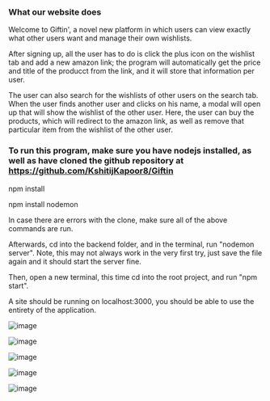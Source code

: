 ### What our website does

Welcome to Giftin', a novel new platform in which users can view exactly what other users want and manage their own wishlists.

After signing up, all the user has to do is click the plus icon on the wishlist tab and add a new amazon link; the program will automatically get the price and title of the producct from the link, and it will store that information per user. 

The user can also search for the wishlists of other users on the search tab. When the user finds another user and clicks on his name, a modal will open up that will show the wishlist of the other user. Here, the user can buy the products, which will redirect to the amazon link, as well as remove that particular item from the wishlist of the other user.


### To run this program, make sure you have nodejs installed, as well as have cloned the github repository at https://github.com/KshitijKapoor8/Giftin

npm install

npm install nodemon

In case there are errors with the clone, make sure all of the above commands are run.

Afterwards, cd into the backend folder, and in the terminal, run "nodemon server". Note, this may not always work in the very first try, just save the file again and it should start the server fine.

Then, open a new terminal, this time cd into the root project, and run "npm start".

A site should be running on localhost:3000, you should be able to use the entirety of the application.

![image](https://user-images.githubusercontent.com/51217487/103327607-dc444980-4a1a-11eb-863c-5bd4255e7e88.png)
 
![image](https://user-images.githubusercontent.com/51217487/103327624-efefb000-4a1a-11eb-902a-8eb5a6a035c6.png)

![image](https://user-images.githubusercontent.com/51217487/103327655-10b80580-4a1b-11eb-9ffc-0ca8f38bf0ce.png)

![image](https://user-images.githubusercontent.com/51217487/103327667-24fc0280-4a1b-11eb-89c4-e397942c3cd0.png)

![image](https://user-images.githubusercontent.com/51217487/103327713-4e1c9300-4a1b-11eb-911c-18bd553b9185.png)
